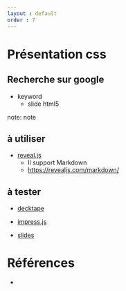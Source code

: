 ```yaml
---
layout : default
order : 7
---
```


<!-- new slide -->

# Présentation css

<!-- new slide -->

## Recherche sur google

<!-- note -->

- keyword
  - slide html5
  
note: note


## à utiliser 

- [reveal.js](https://revealjs.com/)
  - Il support Markdown
  - https://revealjs.com/markdown/


## à tester 

- [decktape](https://github.com/astefanutti/decktape)

- [impress.js](https://github.com/impress/impress.js)
- [slides](https://github.com/briancavalier/slides)


# Références
- []()

<!-- new slide -->